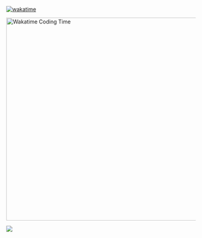 [![wakatime](https://wakatime.com/badge/user/e0bdd542-cba2-4e4a-8fcf-a5cc1f6fdadd.svg)](https://wakatime.com/@e0bdd542-cba2-4e4a-8fcf-a5cc1f6fdadd)

 <a href="https://wakatime.com/@e0bdd542-cba2-4e4a-8fcf-a5cc1f6fdadd" target="_blank">
    <img src="https://github-readme-stats.vercel.app/api/wakatime?username=@e0bdd542-cba2-4e4a-8fcf-a5cc1f6fdadd&langs_count=25&layout=compact&custom_title=Top%2025%20languages%20coding%20time&theme=github_dark" alt="Wakatime Coding Time" width="540px">
  </a>

![](https://komarev.com/ghpvc/?username=tiberiog&color=lightgrey)
